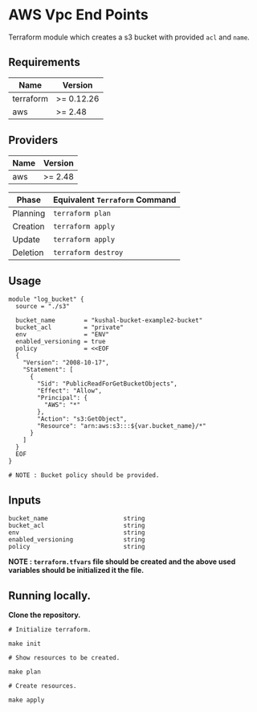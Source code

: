 # AWS Vpc End Points

Terraform module which creates a s3 bucket with provided `acl` and `name`.

## Requirements

| Name      | Version    |
| --------- | ---------- |
| terraform | >= 0.12.26 |
| aws       | >= 2.48    |

## Providers

| Name | Version |
| ---- | ------- |
| aws  | >= 2.48 |

| Phase    | Equivalent `Terraform` Command |
| -------- | ------------------------------ |
| Planning | `terraform plan`               |
| Creation | `terraform apply`              |
| Update   | `terraform apply`              |
| Deletion | `terraform destroy`            |

## Usage

```
module "log_bucket" {
  source = "./s3"

  bucket_name        = "kushal-bucket-example2-bucket"
  bucket_acl         = "private"
  env                = "ENV"
  enabled_versioning = true
  policy             = <<EOF
  {
    "Version": "2008-10-17",
    "Statement": [
      {
        "Sid": "PublicReadForGetBucketObjects",
        "Effect": "Allow",
        "Principal": {
          "AWS": "*"
        },
        "Action": "s3:GetObject",
        "Resource": "arn:aws:s3:::${var.bucket_name}/*"
      }
    ]
  }
  EOF
}
```

`# NOTE : Bucket policy should be provided.`

## Inputs

```
bucket_name                     string
bucket_acl                      string
env                             string
enabled_versioning              string
policy                          string
```

**NOTE : `terraform.tfvars` file should be created and the above used variables should be initialized it the file.**

## Running locally.

**Clone the repository.**

```
# Initialize terraform.

make init

# Show resources to be created.

make plan

# Create resources.

make apply

```

